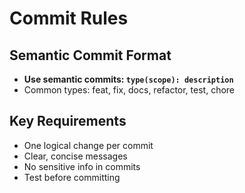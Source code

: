 # Commit Rules

## Semantic Commit Format
- **Use semantic commits: `type(scope): description`**
- Common types: feat, fix, docs, refactor, test, chore

## Key Requirements
- One logical change per commit
- Clear, concise messages
- No sensitive info in commits
- Test before committing